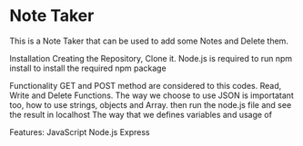 # Note Taker 
This is a Note Taker that can be used to add some Notes and Delete them.

Installation
Creating the Repository, Clone it.
Node.js is required to run 
npm install to install the required npm package

Functionality
GET and POST method are considered to this codes. 
Read, Write and Delete Functions.
The way we choose to use JSON is importatant too, how to use strings, objects and Array.
then run the node.js file and see the result in localhost
The way that we defines variables and usage of 

Features:
JavaScript
Node.js
Express